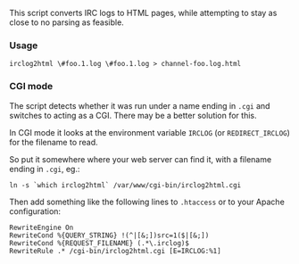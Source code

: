 This script converts IRC logs to HTML pages, while attempting
to stay as close to no parsing as feasible.

### Usage

	irclog2html \#foo.1.log \#foo.1.log > channel-foo.log.html

### CGI mode

The script detects whether it was run under a name ending in
`.cgi` and switches to acting as a CGI. There may be a better
solution for this.

In CGI mode it looks at the environment variable `IRCLOG` (or
`REDIRECT_IRCLOG`) for the filename to read.

So put it somewhere where your web server can find it,
with a filename ending in `.cgi`, eg.:

	ln -s `which irclog2html` /var/www/cgi-bin/irclog2html.cgi

Then add something like the following lines to `.htaccess`
or to your Apache configuration:

	RewriteEngine On
	RewriteCond %{QUERY_STRING} !(^|[&;])src=1($|[&;])
	RewriteCond %{REQUEST_FILENAME} (.*\.irclog)$
	RewriteRule .* /cgi-bin/irclog2html.cgi [E=IRCLOG:%1]

<!-- vim: tw=62 -->
